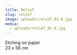 ```yaml
---
title: Relief
slug: relief
image: uploads/relief_01-0.jpg
media:
  - uploads/relief_01-0.jpg
---
```


Etching on paper  
23 x 56 cm
